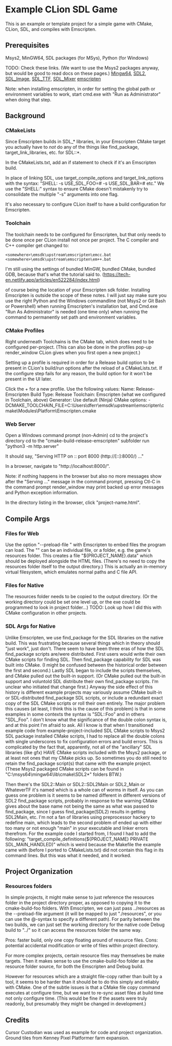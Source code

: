 # Example CLion SDL Game

This is an example or template project for a simple game with CMake, CLion, SDL, and compiles with Emscripten.

## Prerequisites
Msys2, MinGW64, SDL packages (for MSys), Python (for Windows)

TODO: Check these links.  (We want to use the Msys2 packages anyway, but would be good to read docs on these pages.)
[Mingw64](https://sourceforge.net/projects/mingw-w64/files/Toolchains%20targetting%20Win64/Personal%20Builds/mingw-builds/8.1.0/threads-win32/seh/x86_64-8.1.0-release-win32-seh-rt_v6-rev0.7z/download), 
[SDL2](https://www.libsdl.org/download-2.0.php), 
[SDL_Image](https://www.libsdl.org/projects/SDL_image/), 
[SDL_TTF](https://www.libsdl.org/projects/SDL_ttf/), 
[SDL_Mixer](https://www.libsdl.org/projects/SDL_mixer/)
[emscripten](https://emscripten.org/docs/getting_started/downloads.html)

Note: when installing emscripten, in order for setting the global path or environment variables
to work, start cmd.exe with "Run as Administrator" when doing that step.

## Background
### CMakeLists

Since Emscripten builds in SDL_* libraries, in your Emscripten CMake target you actually 
have to _not_ do any of
the things like find_package, target_link_libraries, etc. for SDL::*.

In the CMakeLists.txt, add an if statement to check if it's an Emscripten build.

In place of linking SDL, use target_compile_options and target_link_options with the syntax:
"SHELL: -s USE_SDL_FOO=# -s USE_SDL_BAR=# etc."  We use the "SHELL:" syntax to ensure CMake
doesn't mistakenly try to consolidate the multiple "-s" arguments into one flag. 

It's also necessary to configure CLion itself to have a build configuration for Emscripten.

### Toolchain

The toolchain needs to be configured for Emscripten, but that only needs to be done once
per CLion install not once per project.  The C compiler and C++ compiler get changed to:

	<somewhere>\emsdk\upstream\emscripten\emcc.bat
	<somewhere>\emsdk\upstream\emscripten\em++.bat

I'm still using the settings of bundled MinGW, bundled CMake, bundled GDB, because that's
what the tutorial said to.  (https://tech-en.netlify.app/articles/en522284/index.html)

<somewhere> of course being the location of your Emscripten sdk folder.  Installing Emscripten is outside the scope of these notes.  I will just say make sure you use the right Python and the Windows commandline (not Msys2 or Git Bash or Powershell) when running Emscripten's installation bat, and Cmd.exe "Run As Administrator" is needed (one time only) when running the command to permanently set path and environment variables.

### CMake Profiles

Right underneath Toolchains is the CMake tab, which does need to be configured per-project.    (This can also be done in the profiles pop-up render_window CLion gives when you first open a new project.)

Setting up a profile is required in order for a Release build option to be present in CLion's build/run options after the reload of a CMakeLists.txt.  If the configure step fails for any reason, the build option for it won't be present in the UI later.

Click the + for a new profile.  Use the following values:
Name: Release-Emscripten
Build Type: Release
Toolchain: Emscripten (what we configured in Toolchain, above)
Generator: Use default (Ninja)
CMake options: -DCMAKE_TOOLCHAIN_FILE=C:\Users\dferr\emsdk\upstream\emscripten\cmake\Modules\Platform\Emscripten.cmake

### Web Server

Open a Windows command prompt (non-Admin)
cd to the project's directory
cd to the "cmake-build-release-emscripten" subfolder
run "python3 -m http.server"

It should say, "Serving HTTP on :: port 8000 (http://[::]:8000/) ..."

In a browser, navigate to "http://localhost:8000/".

Note: if nothing happens in the browser but also no more messages show after the "Serving ..." message in the command prompt, pressing Ctl-C in the command prompt render_window may print backed up error messages and Python exception information.

In the directory listing in the browser, click "project-name.html".

## Compile Args
### Files for Web

Use the option "--preload-file <path>" with Emscripten to embed files the program can load.
The "<path>" can be an individual file, or a folder, e.g. the game's resources folder.
This creates a file "${PROJECT_NAME}.data" which should be deployed alongside the HTML files.
(There's no need to copy the resources folder itself to the output directory.)
This is actually an in-memory virtual filesystem, which emulates normal paths and C file API.

### Files for Native

The resources folder needs to be copied to the output directory.
(Or the working directory could be set one level up, or the exe could be programmed to look in project folder...)
TODO:  Look up how I did this with CMake configuration in other projects.

### SDL Args for Native

Unlike Emscripten, we use find_package for the SDL libraries on the native build. 
This was frustrating because several things which in theory should "just work", just don't.
There seem to have been three eras of how the SDL find_package scripts are/were distributed.
First users would write their own CMake scripts for finding SDL.
Then find_package capability for SDL was built into CMake.  (I might be confused between the historical order between the first and second.)
Lastly SDL began to include the scripts themselves, and CMake pulled out the built-in support.
(Or CMake pulled out the built-in support and voluntold SDL distribute their own find_package scripts.
I'm unclear who initiated that change first.)
Anyway the side effect of this history is different example projects may variously assume CMake built-in or
SDL-distributed find_package SDL scripts, or include a redundant exact copy of the SDL CMake scripts or roll their own entirely.
The major problem this causes (at least, I think this is the cause of this problem) is that
in some examples in some contexts the syntax is "SDL::Foo" and in others "SDL_Foo".
I don't know what the significance of the double colon syntax is, and at this point I'm afraid to ask.
All I know is that when I transitioned example code from example-project-included SDL CMake
scripts to Msys2 SDL package installed CMake scripts, I had to replace all the double colons
with single underscores to fix configuration errors and build errors.
This is complicated by the fact that, apparently, not all of the "ancillary" SDL libraries (like gfx)
HAVE CMake scripts included with the Msys2 package, or at least not ones that my CMake picks up. 
So sometimes you do still need to retain the find_package script(s) that came with the example project.
(These Msys2 packaged CMake scripts can be found in "C:\msys64\mingw64\lib\cmake\SDL2*" folders BTW.)

Then there's the SDL2::Main or SDL2::SDL2Main or SDL2_Main or WhateverTF it's named which is 
a whole can of worms in itself.  As you can guess one problem is it seems to be named different
in different versions of SDL2 find_package scripts, probably in response to the warning CMake
gives about the base name not being the same as what was passed to find_package, since I guess
find_package(SDL2) results in getting SDL2Main, etc.  I'm not a fan of libraries using preprocessor
hackery to redefine main, which leads to the second problem of ended up with either too many
or not enough "main" in your executable and linker errors therefrom.  For the example
code I started from, I found I had to add the following:
"target_compile_definitions(${PROJECT_NAME} PRIVATE SDL_MAIN_HANDLED)"
which is weird because the Makefile the example came with (before I ported to CMakeLists.txt)
did not contain this flag in its command lines.  But this was what it needed, and it worked.

## Project Organization

### Resources folders

In simple projects, it might make sense to just reference the resources
folder in the project directory proper, as opposed to copying it to the
cmake-build-foo folders.  With Emscripten, we can just pass ../resources
as the --preload-file argument (it will be mapped to just "./resources",
or you can use the @-syntax to specify a different path).  For parity
between the two builds, we can just set the working directory for the
native code Debug build to "../" so it can access the resources folder
the same way.

Pros: faster build, only one copy floating around
of resource files.
Cons: potential accidental modification or write of
files within project directory.

For more complex projects, certain resource files may themselves be
make targets.  Then it makes sense to use the cmake-build-foo folder
as the resource folder source, for both the Emscripten and Debug build.

However for resources which are a straight file-copy rather than built
by a tool, it seems to be harder than it should be to do this simply and
reliably with CMake.  One of the subtle issues is that a CMake file copy
command executes at configure time, but we want to re-sync asset files
at build time not only configure time.  (This would be fine if the assets
were truly readonly, but presumably they might be changed in development.)

## Credits
Cursor Custodian was used as example for code and project organization.
Ground tiles from Kenney Pixel Platformer farm expansion.
